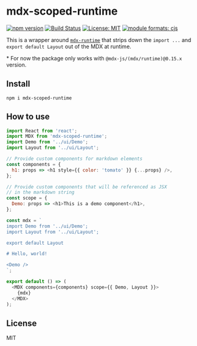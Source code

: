# mdx-scoped-runtime

[![npm version][version-badge]][version]
[![Build Status][build-badge]][build]
[![License: MIT][license-badge]][license]
[![module formats: cjs][module-formats-badge]][unpkg-bundle]

This is a wrapper around [`mdx-runtime`][mdx-runtime] that strips down the `import ...`
and `export default Layout` out of the MDX at runtime.

\* For now the package only works with `@mdx-js/(mdx/runtime)@0.15.x` version.

## Install

```shell
npm i mdx-scoped-runtime
```

## How to use

```js
import React from 'react';
import MDX from 'mdx-scoped-runtime';
import Demo from '../ui/Demo';
import Layout from '../ui/Layout';

// Provide custom components for markdown elements
const components = {
  h1: props => <h1 style={{ color: 'tomato' }} {...props} />,
};

// Provide custom components that will be referenced as JSX
// in the markdown string
const scope = {
  Demo: props => <h1>This is a demo component</h1>,
};

const mdx = `
import Demo from '../ui/Demo';
import Layout from '../ui/Layout';

export default Layout

# Hello, world!

<Demo />
`;

export default () => (
  <MDX components={components} scope={{ Demo, Layout }}>
    {mdx}
  </MDX>
);
```

## License

MIT

[version-badge]: https://badge.fury.io/js/mdx-scoped-runtime.svg
[version]: https://www.npmjs.com/package/mdx-scoped-runtime
[build-badge]: https://travis-ci.org/buz-zard/gatsby-mdx.svg?branch=master
[build]: https://travis-ci.org/buz-zard/gatsby-mdx
[license-badge]: https://img.shields.io/badge/License-MIT-yellow.svg
[license]: https://opensource.org/licenses/MIT
[mdx-runtime]: https://www.npmjs.com/package/@mdx-js/runtime
[module-formats-badge]: https://img.shields.io/badge/module%20formats-cjs-green.svg
[unpkg-bundle]: https://unpkg.com/mdx-scoped-runtime/
